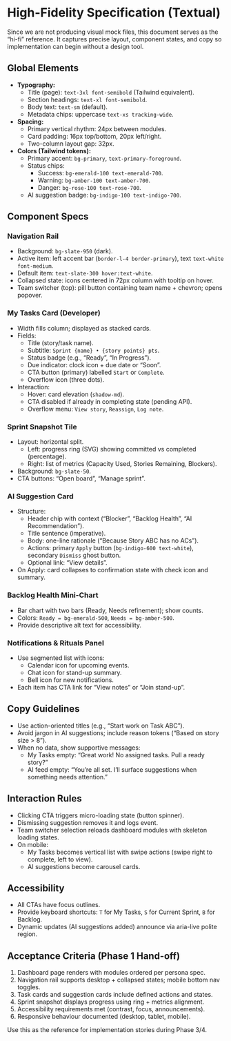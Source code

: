 # High-Fidelity Specification (Textual)

Since we are not producing visual mock files, this document serves as the “hi-fi” reference. It captures precise layout, component states, and copy so implementation can begin without a design tool.

## Global Elements
- **Typography:**  
  - Title (page): `text-3xl font-semibold` (Tailwind equivalent).  
  - Section headings: `text-xl font-semibold`.  
  - Body text: `text-sm` (default).  
  - Metadata chips: uppercase `text-xs tracking-wide`.
- **Spacing:**  
  - Primary vertical rhythm: 24px between modules.  
  - Card padding: 16px top/bottom, 20px left/right.  
  - Two-column layout gap: 32px.
- **Colors (Tailwind tokens):**  
  - Primary accent: `bg-primary`, `text-primary-foreground`.  
  - Status chips:  
    - Success: `bg-emerald-100 text-emerald-700`.  
    - Warning: `bg-amber-100 text-amber-700`.  
    - Danger: `bg-rose-100 text-rose-700`.  
  - AI suggestion badge: `bg-indigo-100 text-indigo-700`.

## Component Specs

### Navigation Rail
- Background: `bg-slate-950` (dark).  
- Active item: left accent bar (`border-l-4 border-primary`), text `text-white font-medium`.  
- Default item: `text-slate-300 hover:text-white`.  
- Collapsed state: icons centered in 72px column with tooltip on hover.  
- Team switcher (top): pill button containing team name + chevron; opens popover.

### My Tasks Card (Developer)
- Width fills column; displayed as stacked cards.  
- Fields:  
  - Title (story/task name).  
  - Subtitle: `Sprint {name} • {story points} pts`.  
  - Status badge (e.g., “Ready”, “In Progress”).  
  - Due indicator: clock icon + due date or “Soon”.  
  - CTA button (primary) labelled `Start` or `Complete`.  
  - Overflow icon (three dots).  
- Interaction:  
  - Hover: card elevation (`shadow-md`).  
  - CTA disabled if already in completing state (pending API).  
  - Overflow menu: `View story`, `Reassign`, `Log note`.

### Sprint Snapshot Tile
- Layout: horizontal split.  
  - Left: progress ring (SVG) showing committed vs completed (percentage).  
  - Right: list of metrics (Capacity Used, Stories Remaining, Blockers).  
- Background: `bg-slate-50`.  
- CTA buttons: “Open board”, “Manage sprint”.

### AI Suggestion Card
- Structure:  
  - Header chip with context (“Blocker”, “Backlog Health”, “AI Recommendation”).  
  - Title sentence (imperative).  
  - Body: one-line rationale (“Because Story ABC has no ACs”).  
  - Actions: primary `Apply` button (`bg-indigo-600 text-white`), secondary `Dismiss` ghost button.  
  - Optional link: “View details”.
- On Apply: card collapses to confirmation state with check icon and summary.

### Backlog Health Mini-Chart
- Bar chart with two bars (Ready, Needs refinement); show counts.  
- Colors: `Ready = bg-emerald-500`, `Needs = bg-amber-500`.  
- Provide descriptive alt text for accessibility.

### Notifications & Rituals Panel
- Use segmented list with icons:  
  - Calendar icon for upcoming events.  
  - Chat icon for stand-up summary.  
  - Bell icon for new notifications.  
- Each item has CTA link for “View notes” or “Join stand-up”.

## Copy Guidelines
- Use action-oriented titles (e.g., “Start work on Task ABC”).  
- Avoid jargon in AI suggestions; include reason tokens (“Based on story size > 8”).  
- When no data, show supportive messages:  
  - My Tasks empty: “Great work! No assigned tasks. Pull a ready story?”  
  - AI feed empty: “You’re all set. I’ll surface suggestions when something needs attention.”

## Interaction Rules
- Clicking CTA triggers micro-loading state (button spinner).  
- Dismissing suggestion removes it and logs event.  
- Team switcher selection reloads dashboard modules with skeleton loading states.  
- On mobile:  
  - My Tasks becomes vertical list with swipe actions (swipe right to complete, left to view).  
  - AI suggestions become carousel cards.

## Accessibility
- All CTAs have focus outlines.  
- Provide keyboard shortcuts: `T` for My Tasks, `S` for Current Sprint, `B` for Backlog.  
- Dynamic updates (AI suggestions added) announce via aria-live polite region.

## Acceptance Criteria (Phase 1 Hand-off)
1. Dashboard page renders with modules ordered per persona spec.  
2. Navigation rail supports desktop + collapsed states; mobile bottom nav toggles.  
3. Task cards and suggestion cards include defined actions and states.  
4. Sprint snapshot displays progress using ring + metrics alignment.  
5. Accessibility requirements met (contrast, focus, announcements).  
6. Responsive behaviour documented (desktop, tablet, mobile).

Use this as the reference for implementation stories during Phase 3/4.
